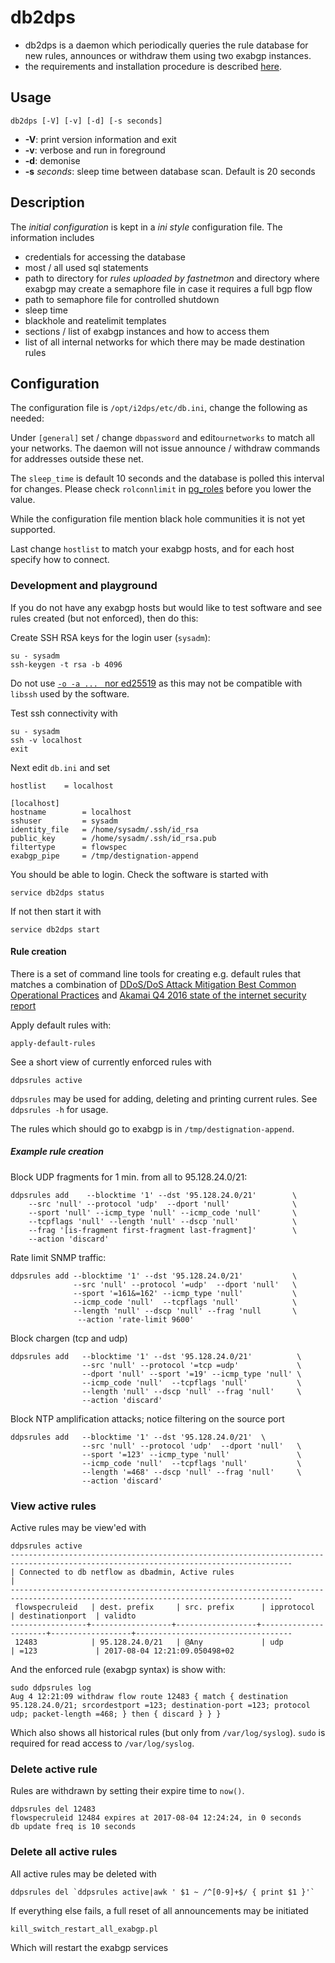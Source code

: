 
# db2dps

  - db2dps is a daemon which periodically queries the rule database for new
    rules, announces or withdraw them using two exabgp instances.
  - the requirements and installation procedure is described
    [here](../docs/ddps-database-server-installation.md).

## Usage
 
  ``db2dps [-V] [-v] [-d] [-s seconds]``
 
   - **-V**: print version information and exit
   - **-v**: verbose and run in foreground
   - **-d**: demonise
   - **-s** _seconds_: sleep time between database scan. Default is 20 seconds
 
## Description

The _initial configuration_ is kept in a _ini style_ configuration file. The
information includes

  - credentials for accessing the database
  - most / all used sql statements
  - path to directory for _rules uploaded by fastnetmon_ and directory where exabgp may create a semaphore file in case it requires a full bgp flow
  - path to semaphore file for controlled shutdown
  - sleep time
  - blackhole and reatelimit templates
  - sections / list of exabgp instances and how to access them
  - list of all internal networks for which there may be made destination rules

## Configuration

The configuration file is `/opt/i2dps/etc/db.ini`, change the following as
needed:

Under `[general]` set / change `dbpassword` and edit`ournetworks` to match all your networks.
The daemon will not issue announce / withdraw commands for addresses outside these net.

The `sleep_time` is default 10 seconds and the database is polled this interval
for changes.  Please check `rolconnlimit` in
[pg_roles](https://www.postgresql.org/docs/current/static/view-pg-roles.html)
before you lower the value.

While the configuration file mention black hole communities it is not yet
supported.

Last change `hostlist` to match your exabgp hosts, and for each host specify how to connect.

### Development and playground
If you do not have any exabgp hosts but would like to test software and see rules
created (but not enforced), then do this:

Create SSH RSA keys for the login user (`sysadm`):

	su - sysadm
	ssh-keygen -t rsa -b 4096

Do not use [`-o -a ... ` nor
ed25519](https://stribika.github.io/2015/01/04/secure-secure-shell.html) as
this may not be compatible with `libssh` used by the software.

Test ssh connectivity with

	su - sysadm
	ssh -v localhost
	exit

Next edit `db.ini` and set

	hostlist	= localhost

	[localhost]
	hostname        = localhost
	sshuser         = sysadm
	identity_file   = /home/sysadm/.ssh/id_rsa
	public_key      = /home/sysadm/.ssh/id_rsa.pub
	filtertype      = flowspec
	exabgp_pipe     = /tmp/destignation-append

You should be able to login. Check the software is started with

	service db2dps status

If not then start it with

	service db2dps start

#### Rule creation 

There is a set of command line tools for creating e.g. default rules that
matches a combination of [DDoS/DoS Attack Mitigation Best Common Operational
Practices](http://nabcop.org/index.php/DDoS-DoS-attack-BCOP) and [Akamai Q4
2016 state of the internet security
report](https://www.akamai.com/us/en/multimedia/documents/state-of-the-internet/q4-2016-state-of-the-internet-security-report.pdf)

Apply default rules with:

	apply-default-rules

See a short view of currently enforced rules with 

	ddpsrules active

`ddpsrules` may be used for adding, deleting and printing current rules. See
`ddpsrules -h` for usage.

The rules which should go to exabgp is in `/tmp/destignation-append`.

##### Example rule creation

Block UDP fragments for 1 min. from all to 95.128.24.0/21:

	ddpsrules add    --blocktime '1' --dst '95.128.24.0/21'        \
        --src 'null' --protocol 'udp'  --dport 'null'              \
        --sport 'null' --icmp_type 'null' --icmp_code 'null'       \
        --tcpflags 'null' --length 'null' --dscp 'null'            \
        --frag '[is-fragment first-fragment last-fragment]'        \
        --action 'discard'
   
Rate limit SNMP traffic:

    ddpsrules add --blocktime '1' --dst '95.128.24.0/21'           \
                  --src 'null' --protocol '=udp'  --dport 'null'   \
                  --sport '=161&=162' --icmp_type 'null'           \
                  --icmp_code 'null'  --tcpflags 'null'            \
                  --length 'null' --dscp 'null' --frag 'null       \
                   --action 'rate-limit 9600'

Block chargen (tcp and udp)
                   
    ddpsrules add   --blocktime '1' --dst '95.128.24.0/21'          \
                    --src 'null' --protocol '=tcp =udp'             \
                    --dport 'null' --sport '=19' --icmp_type 'null' \
                    --icmp_code 'null'  --tcpflags 'null'           \
                    --length 'null' --dscp 'null' --frag 'null'     \
                    --action 'discard'

Block NTP amplification attacks; notice filtering on the source port

    ddpsrules add   --blocktime '1' --dst '95.128.24.0/21'  \
                    --src 'null' --protocol 'udp'  --dport 'null'   \
                    --sport '=123' --icmp_type 'null'               \
                    --icmp_code 'null'  --tcpflags 'null'           \
                    --length '=468' --dscp 'null' --frag 'null'     \
                    --action 'discard'

### View active rules

Active rules may be view'ed with

`````
ddpsrules active
-------------------------------------------------------------------------------------------------------------------------------------
| Connected to db netflow as dbadmin, Active rules                                                                                  |
-------------------------------------------------------------------------------------------------------------------------------------
 flowspecruleid   | dest. prefix     | src. prefix      | ipprotocol           | destinationport  | validto
-----------------+------------------+------------------+----------------------+------------------+-----------------------------------
 12483            | 95.128.24.0/21   | @Any             | udp                  | =123             | 2017-08-04 12:21:09.050498+02

`````

And the enforced rule (exabgp syntax) is show with:

`````
sudo ddpsrules log
Aug 4 12:21:09 withdraw flow route 12483 { match { destination 95.128.24.0/21; srcordestport =123; destination-port =123; protocol udp; packet-length =468; } then { discard } } }

`````
Which also shows all historical rules (but only from `/var/log/syslog`).
`sudo` is required for read access to `/var/log/syslog`.

### Delete active rule

Rules are withdrawn by setting their expire time to `now()`.


`````
ddpsrules del 12483
flowspecruleid 12484 expires at 2017-08-04 12:24:24, in 0 seconds
db update freq is 10 seconds
`````

### Delete all active rules

All active rules may be deleted with

	ddpsrules del `ddpsrules active|awk ' $1 ~ /^[0-9]+$/ { print $1 }'`
	
If everything else fails, a full reset of all announcements may be initiated

	kill_switch_restart_all_exabgp.pl
	
Which will restart the exabgp services

